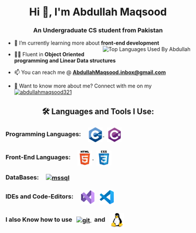 <h1 align="center">Hi 👋, I'm Abdullah Maqsood </h1>
<h3 align="center">An Undergraduate CS student from Pakistan</h3>

- 🌱 I’m currently learning more about **front-end development** <img align="right" src="https://github-readme-stats.vercel.app/api/top-langs?username=itsabdullahmaqsood&show_icons=true&locale=en&layout=compact" alt="Top Languages Used By Abdullah" />

- 👨‍💻 Fluent in **Object Oriented programming and Linear Data structures** 
  
- 📫 You can reach me @ **AbdullahMaqsood.inbox@gmail.com**

- 💬 Want to know more about me? Connect with me on my &nbsp;<a href="https://linkedin.com/in/abdullahmaqsood321" target="blank" title="LinkedIn"><img src="https://raw.githubusercontent.com/rahuldkjain/github-profile-readme-generator/master/src/images/icons/Social/linked-in-alt.svg" alt="abdullahmaqsood321" width="17" /></a>



<h2 align="center">🛠 Languages and Tools I Use:</h2>
<h3 align="left">
Programming Languages: 
&nbsp;&nbsp;&nbsp;
<a href="https://www.w3schools.com/cpp/" target="_blank" rel="noreferrer" title="C++"> <img align="center" src="https://raw.githubusercontent.com/devicons/devicon/master/icons/cplusplus/cplusplus-original.svg" alt="cplusplus" width="40" height="40"/> </a>
&nbsp;
<a href="https://www.w3schools.com/cs/" target="_blank" rel="noreferrer" title="C#"> <img align="center" src="https://raw.githubusercontent.com/devicons/devicon/master/icons/csharp/csharp-original.svg" alt="csharp" width="40" height="40"/> </a>
</h3>
<h3>
Front-End Languages: 
&nbsp;&nbsp;&nbsp;   
<a href="https://www.w3.org/html/" target="_blank" rel="noreferrer" title="HTML"> <img align="center" src="https://raw.githubusercontent.com/devicons/devicon/master/icons/html5/html5-original-wordmark.svg" alt="html5" width="40" height="40"/> </a>    
&nbsp;
<a href="https://www.w3schools.com/css/" target="_blank" rel="noreferrer" title="CSS"> <img align="center" src="https://raw.githubusercontent.com/devicons/devicon/master/icons/css3/css3-original-wordmark.svg" alt="css3" width="40" height="40"/> </a>  
</h3>
<h3>
DataBases:
&nbsp;&nbsp;&nbsp; 
<a href="https://www.microsoft.com/en-us/sql-server" target="_blank" rel="noreferrer"> <img align = "center" src="https://www.svgrepo.com/show/303229/microsoft-sql-server-logo.svg" alt="mssql" width="70"/> </a>
</h3>
<h3>
IDEs and Code-Editors:
&nbsp;&nbsp;&nbsp; 
<img align = "center" src="https://github.com/itsAbdullahMaqsood/itsAbdullahMaqsood/blob/main/visual-studio.png" alt="VStudio" width="40"/>
&nbsp;
<img align = "center" src="https://github.com/itsAbdullahMaqsood/itsAbdullahMaqsood/blob/main/visual-studio-code.png" alt="VSCode" width="40"/>
</h3>
<h3>
I also Know how to use 
&nbsp;
<a href="https://git-scm.com/" target="_blank" rel="noreferrer" title="Git & GitHub"> <img align="center" src="https://www.vectorlogo.zone/logos/git-scm/git-scm-icon.svg" alt="git" width="40" height="40"/> </a>
&nbsp;
and
&nbsp;
<a href="https://www.linux.org/" target="_blank" rel="noreferrer" title="Linux OS"> <img align="center" src="https://raw.githubusercontent.com/devicons/devicon/master/icons/linux/linux-original.svg" alt="linux" width="40" height="40"/> </a>   
</h3>
